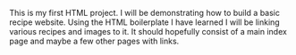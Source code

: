 This is my first HTML project.
I will be demonstrating how to build a basic recipe website.
Using the HTML boilerplate I have learned I will be linking various recipes and images to it.
It should hopefully consist of a main index page and maybe a few other pages with links.
